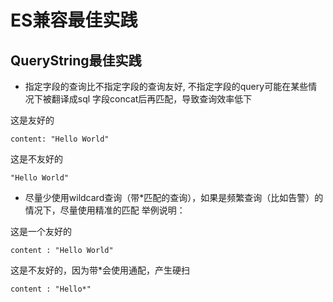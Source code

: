 # ES兼容最佳实践

## QueryString最佳实践

* 指定字段的查询比不指定字段的查询友好, 不指定字段的query可能在某些情况下被翻译成sql 字段concat后再匹配，导致查询效率低下

这是友好的
```
content: "Hello World"
```

这是不友好的
```
"Hello World"
```

* 尽量少使用wildcard查询（带*匹配的查询），如果是频繁查询（比如告警）的情况下，尽量使用精准的匹配
举例说明：

这是一个友好的
```
content : "Hello World"
```

这是不友好的，因为带*会使用通配，产生硬扫
```
content : "Hello*"
```








